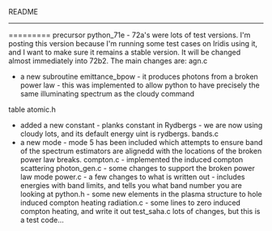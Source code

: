 README
***
=========
precursor python_71e - 72a's were lots of test versions.
I'm posting this version because I'm running some test cases on Iridis using it, and I want to make sure it remains a stable version. It will be changed almost immediately into 72b2.
The main changes are:
agn.c 
- a new subroutine emittance_bpow - it produces photons from a broken power law - this was implemented to allow python to have precisely the same illuminating spectrum as the cloudy command

table
atomic.h 
- added a new constant - planks constant in Rydbergs - we are now using cloudy lots, and its default energy uint is rydbergs.
bands.c 
- a new mode - mode 5 has been included which attempts to ensure band of the spectrum estimators are alignedd with the locations of the broken power law breaks.
compton.c - implemented the induced compton scattering
photon_gen.c - some changes to support the broken power law mode
power.c - a few changes to what is written out - includes energies with band limits, and tells you what band number you are looking at
python.h - some new elements in the plasma structure to hole induced compton heating
radiation.c - some lines to zero induced compton heating, and write it out
test_saha.c lots of changes, but this is a test code...


